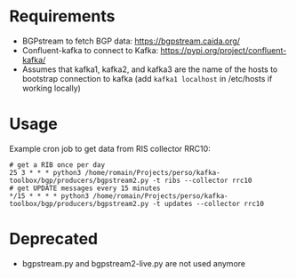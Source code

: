 # Requirements
- BGPstream to fetch BGP data: https://bgpstream.caida.org/
- Confluent-kafka to connect to Kafka: https://pypi.org/project/confluent-kafka/
- Assumes that kafka1, kafka2, and kafka3 are the name of the hosts to bootstrap connection to kafka (add `kafka1 localhost` in /etc/hosts if working locally)

# Usage
Example cron job to get data from RIS collector RRC10:
```
# get a RIB once per day
25 3 * * * python3 /home/romain/Projects/perso/kafka-toolbox/bgp/producers/bgpstream2.py -t ribs --collector rrc10
# get UPDATE messages every 15 minutes
*/15 * * * * python3 /home/romain/Projects/perso/kafka-toolbox/bgp/producers/bgpstream2.py -t updates --collector rrc10
```

# Deprecated
- bgpstream.py and bgpstream2-live.py are not used anymore
